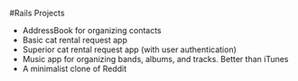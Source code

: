 #Rails Projects

- AddressBook for organizing contacts
- Basic cat rental request app
- Superior cat rental request app (with user authentication)
- Music app for organizing bands, albums, and tracks.  Better than iTunes
- A minimalist clone of Reddit 
